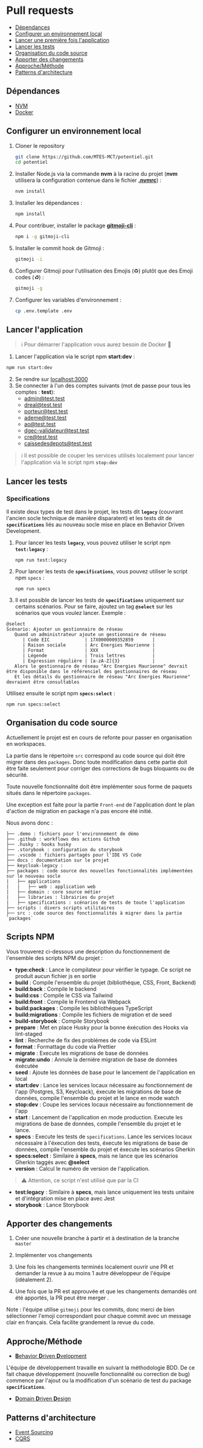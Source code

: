 # Pull requests

- [Dépendances](#dépendances)
- [Configurer un environnement local](#configurer-un-environnement-local)
- [Lancer une première fois l'application](#lancer-une-première-fois-lapplication)
- [Lancer les tests](#lancer-les-tests)
- [Organisation du code source](#organisation-du-code-source)
- [Apporter des changements](#apporter-des-changements)
- [Approche/Méthode](#approcheméthode)
- [Patterns d'architecture](#patterns-darchitecture)

## Dépendances

- <a href="https://github.com/nvm-sh/nvm#installing-and-updating" target="_blank">NVM</a>
- <a href="https://docs.docker.com/get-docker/" target="_blank">Docker</a>

## Configurer un environnement local

1. Cloner le repository

   ```bash
   git clone https://github.com/MTES-MCT/potentiel.git
   cd potentiel
   ```

2. Installer Node.js via la commande **nvm** à la racine du projet (**nvm** utilisera la configuration contenue dans le fichier **[.nvmrc](/.nvmrc)**) :

   ```bash
   nvm install
   ```

3. Installer les dépendances :

   ```bash
   npm install
   ```

4. Pour contribuer, installer le package **[gitmoji-cli](https://github.com/carloscuesta/gitmoji-cli)** :

   ```bash
   npm i -g gitmoji-cli
   ```

5. Installer le commit hook de Gitmoji :

   ```bash
   gitmoji -i
   ```

6. Configurer Gitmoji pour l'utilisation des Emojis (♻️) plutôt que des Emoji codes (_:recycle:_) :

   ```bash
   gitmoji -g
   ```

7. Configurer les variables d'environnement :

   ```bash
   cp .env.template .env
   ```

## Lancer l'application

> ℹ️ Pour démarrer l'application vous aurez besoin de Docker 🐋

1. Lancer l'application via le script npm **start:dev** :

```bash
npm run start:dev
```

2. Se rendre sur [localhost:3000](http://localhost:3000)
3. Se connecter à l'un des comptes suivants (mot de passe pour tous les comptes : **test**):
   - admin@test.test
   - dreal@test.test
   - porteur@test.test
   - ademe@test.test
   - ao@test.test
   - dgec-validateur@test.test
   - cre@test.test
   - caissedesdepots@test.test

> ℹ️ Il est possible de couper les services utilisés localement pour lancer l'application via le script npm **`stop:dev`**
 
## Lancer les tests

### Specifications

Il existe deux types de test dans le projet, les tests dit **`legacy`** (couvrant l'ancien socle technique de manière disparatent) et les tests dit de **`specifications`** liés au nouveau socle mise en place en Behavior Driven Development.

1. Pour lancer les tests **`legacy`**, vous pouvez utiliser le script npm **`test:legacy`** :
   ```shell
   npm run test:legacy
   ```

2. Pour lancer les tests de **`specifications`**, vous pouvez utiliser le script npm `specs` :
   ```shell
   npm run specs
   ```
3. Il est possible de lancer les tests de **`specifications`** uniquement sur certains scénarios. Pour se faire, ajoutez un tag **`@select`** sur les scénarios que vous voulez lancer. Exemple :

```gherkin
@select
Scénario: Ajouter un gestionnaire de réseau
   Quand un administrateur ajoute un gestionnaire de réseau
      | Code EIC             | 17X0000009352859       |
      | Raison sociale       | Arc Energies Maurienne |
      | Format               | XXX                    |
      | Légende              | Trois lettres          |
      | Expression régulière | [a-zA-Z]{3}            |
   Alors le gestionnaire de réseau "Arc Energies Maurienne" devrait être disponible dans le référenciel des gestionnaires de réseau
   Et les détails du gestionnaire de réseau "Arc Energies Maurienne" devraient être consultables
```

Utilisez ensuite le script npm **`specs:select`** :
```shell
npm run specs:select
```

## Organisation du code source

Actuellement le projet est en cours de refonte pour passer en organisation en workspaces.

La partie dans le répertoire `src` correspond au code source qui doit être migrer dans des `packages`. Donc toute modification dans cette partie doit être faite seulement pour corriger des corrections de bugs bloquants ou de sécurité.

Toute nouvelle fonctionnalité doit être implémenter sous forme de paquets situés dans le répertoire `packages`.

Une exception est faite pour la partie `Front-end` de l'application dont le plan d'action de migration en package n'a pas encore été initié.

Nous avons donc :

```
├── .demo : fichiers pour l'environnement de démo
├── .github : workflows des actions Github
├── .husky : hooks husky
├── .storybook : configuration du storybook
├── .vscode : fichiers partagés pour l'IDE VS Code
├── docs : documentation sur le projet
├── keycloak-legacy :
├── packages : code source des nouvelles fonctionnalités implémentées sur le nouveau socle
|   ├── applications
|   |   ├── web : application web
|   ├── domain : core source métier
|   ├── libraries : librairies du projet
|   ├── specifications : scénarios de tests de toute l'application
├── scripts : divers scripts utilitaires
├── src : code source des fonctionnalités à migrer dans la partie `packages`
```

## Scripts NPM

Vous trouverez ci-dessous une description du fonctionnement de l'ensemble des scripts NPM du projet :
- **type:check** : Lance le compilateur pour vérifier le typage. Ce script ne produit aucun fichier js en sortie
- **build** : Compile l'ensemble du projet (bibliothéque, CSS, Front, Backend)
- **build:back** : Compile le backend
- **build:css** : Compile le CSS via Tailwind
- **build:front** : Compile le Frontend via Webpack
- **build:packages** : Compile les bibliothéques TypeScript
- **build:migrations** : Compile les fichiers de migration et de seed
- **build-storybook** : Compile Storybook
- **prepare** : Met en place Husky pour la bonne éxécution des Hooks via lint-staged
- **lint** : Recherche de fix des problémes de code via ESLint
- **format** : Formattage du code via Prettier
- **migrate** : Execute les migrations de base de données
- **migrate:undo** : Annule la derniére migration de base de données éxécutée
- **seed** : Ajoute les données de base pour le lancement de l'application en local
- **start:dev** : Lance les services locaux nécessaire au fonctionnement de l'app (Postgres, S3, Keycloack), éxecute les migrations de base de données, compile l'ensemble du projet et le lance en mode watch
- **stop:dev** : Coupe les services locaux nécessaire au fonctionnement de l'app
- **start** : Lancement de l'application en mode production. Execute les migrations de base de données, compile l'ensemble du projet et le lance.
- **specs** : Execute les tests de `specifications`. Lance les services locaux nécessaire à l'éxecution des tests, éxecute les migrations de base de données, compile l'ensemble du projet et éxecute les scénarios Gherkin
- **specs:select** : Similaire à **specs**, mais ne lance que les scénarios Gherkin taggés avec **@select**
- **version** : Calcul le numéro de version de l'application.
> ⚠️ Attention, ce script n'est utilisé que par la CI
- **test:legacy** : Similaire à **specs**, mais lance uniquement les tests unitaire et d'intégration mise en place avec Jest
- **storybook** : Lance Storybook

## Apporter des changements

1. Créer une nouvelle branche à partir et à destination de la branche `master`
2. Implémenter vos changements

3. Une fois les changements terminés localement ouvrir une PR et demander la revue à au moins 1 autre développeur de l'équipe (idéalement 2).

4. Une fois que la PR est approuvée et que les changements demandés ont été apportés, la PR peut être merger .

Note : l'équipe utilise `gitmoji` pour les commits, donc merci de bien sélectionner l'emoji correspondant pour chaque commit avec un message clair en français. Cela facilite grandement la revue du code.

## Approche/Méthode

- [**B**ehavior **D**riven **D**velopment](https://fr.wikipedia.org/wiki/Programmation_pilot%C3%A9e_par_le_comportement)

L'équipe de développement travaille en suivant la méthodologie BDD.
De ce fait chaque développement (nouvelle fonctionnalité ou correction de bug) commence par l'ajout ou la modification d'un scénario de test du package **`specifications`**.

- [**D**omain **D**riven **D**esign](https://fr.wikipedia.org/wiki/Conception_pilot%C3%A9e_par_le_domaine)

## Patterns d'architecture

- [Event Sourcing](https://fr.wikipedia.org/wiki/Architecture_orient%C3%A9e_%C3%A9v%C3%A9nements)
- [CQRS](https://fr.wikipedia.org/wiki/S%C3%A9paration_commande-requ%C3%AAte)
